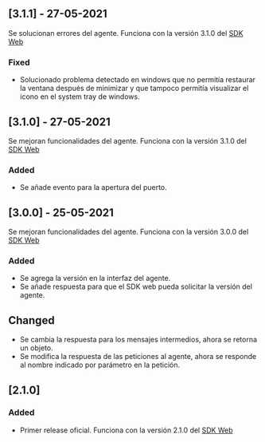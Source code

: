 ## [3.1.1] - 27-05-2021

Se solucionan errores del agente. Funciona con la versión 3.1.0 del [SDK Web](https://github.com/TransbankDevelopers/transbank-pos-sdk-web-js/releases/tag/3.1.0)

### Fixed

- Solucionado problema detectado en windows que no permitía restaurar la ventana después de minimizar y que tampoco permitía visualizar el icono en el system tray de windows.

## [3.1.0] - 27-05-2021

Se mejoran funcionalidades del agente. Funciona con la versión 3.1.0 del [SDK Web](https://github.com/TransbankDevelopers/transbank-pos-sdk-web-js/releases/tag/3.1.0)

### Added

- Se añade evento para la apertura del puerto.

## [3.0.0] - 25-05-2021

Se mejoran funcionalidades del agente. Funciona con la versión 3.0.0 del [SDK Web](https://github.com/TransbankDevelopers/transbank-pos-sdk-web-js/releases/tag/3.0.0) 

### Added

- Se agrega la versión en la interfaz del agente.
- Se añade respuesta para que el SDK web pueda solicitar la versión del agente.

## Changed

- Se cambia la respuesta para los mensajes intermedios, ahora se retorna un objeto.
- Se modifica la respuesta de las peticiones al agente, ahora se responde al nombre indicado por parámetro en la petición.

## [2.1.0]

### Added

- Primer release oficial. Funciona con la versión 2.1.0 del [SDK Web](https://github.com/TransbankDevelopers/transbank-pos-sdk-web-js/releases/tag/2.1.0) 
